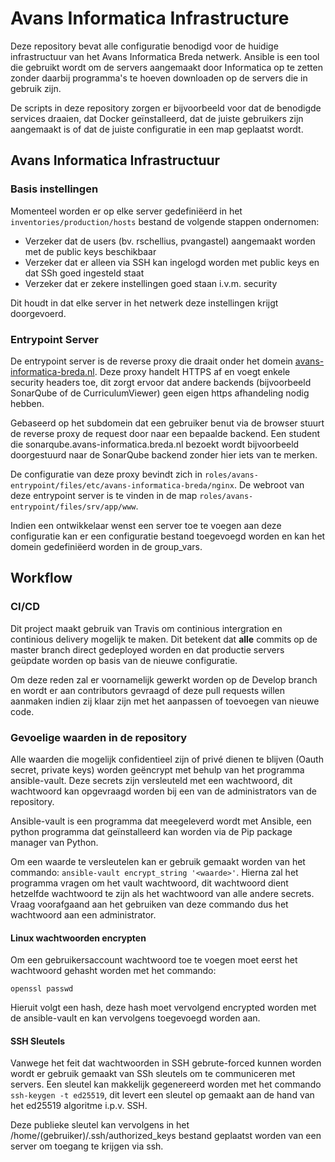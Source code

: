 # Avans Informatica Infrastructure

Deze repository bevat alle configuratie benodigd voor de huidige infrastructuur van
het Avans Informatica Breda netwerk. Ansible is een tool die gebruikt wordt om de servers
aangemaakt door Informatica op te zetten zonder daarbij programma's te hoeven downloaden
op de servers die in gebruik zijn.

De scripts in deze repository zorgen er bijvoorbeeld voor dat de benodigde services
draaien, dat Docker geïnstalleerd, dat de juiste gebruikers zijn aangemaakt is of dat de juiste configuratie in een
map geplaatst wordt.

## Avans Informatica Infrastructuur

### Basis instellingen

Momenteel worden er op elke server gedefiniëerd in het `inventories/production/hosts`
bestand de volgende stappen ondernomen:
- Verzeker dat de users (bv. rschellius, pvangastel) aangemaakt worden met de public keys beschikbaar
- Verzeker dat er alleen via SSH kan ingelogd worden met public keys en dat SSh goed ingesteld staat
- Verzeker dat er zekere instellingen goed staan i.v.m. security

Dit houdt in dat elke server in het netwerk deze instellingen krijgt doorgevoerd.

### Entrypoint Server

De entrypoint server is de reverse proxy die draait onder het domein [avans-informatica-breda.nl](https://avans-informatica-breda.nl).
Deze proxy handelt HTTPS af en voegt enkele security headers toe, dit zorgt ervoor
dat andere backends (bijvoorbeeld SonarQube of de CurriculumViewer) geen eigen https
afhandeling nodig hebben.

Gebaseerd op het subdomein dat een gebruiker benut via de browser stuurt de reverse proxy
de request door naar een bepaalde backend. Een student die 
sonarqube.avans-informatica.breda.nl bezoekt wordt bijvoorbeeld doorgestuurd naar de SonarQube backend
zonder hier iets van te merken. 

De configuratie van deze proxy bevindt zich in `roles/avans-entrypoint/files/etc/avans-informatica-breda/nginx`.
De webroot van deze entrypoint server is te vinden in de map `roles/avans-entrypoint/files/srv/app/www`.

Indien een ontwikkelaar wenst een server toe te voegen aan deze configuratie kan er een configuratie bestand
toegevoegd worden en kan het domein gedefiniëerd worden in de group_vars.

## Workflow

### CI/CD

Dit project maakt gebruik van Travis om continious intergration en continious delivery
mogelijk te maken. Dit betekent dat **alle** commits op de master branch direct
gedeployed worden en dat productie servers geüpdate worden op basis van de
nieuwe configuratie.

Om deze reden zal er voornamelijk gewerkt worden op de Develop branch en wordt er aan
contributors gevraagd of deze pull requests willen aanmaken indien zij klaar zijn
met het aanpassen of toevoegen van nieuwe code.

### Gevoelige waarden in de repository

Alle waarden die mogelijk confidentieel zijn of privé dienen te blijven (Oauth secret, private keys) worden
geëncrypt met behulp van het programma ansible-vault. Deze secrets zijn versleuteld met een wachtwoord,
dit wachtwoord kan opgevraagd worden bij een van de administrators van de repository.

Ansible-vault is een programma dat meegeleverd wordt met Ansible, een python
programma dat geïnstalleerd kan worden via de Pip package manager van Python.

Om een waarde  te versleutelen kan er gebruik gemaakt worden van het commando:
`ansible-vault encrypt_string '<waarde>'`. Hierna zal het programma vragen om het 
vault wachtwoord, dit wachtwoord dient hetzelfde wachtwoord te zijn als het wachtwoord
van alle andere secrets. Vraag voorafgaand aan het gebruiken van deze commando dus
het wachtwoord aan een administrator.

#### Linux wachtwoorden encrypten

Om een gebruikersaccount wachtwoord toe te voegen moet eerst het wachtwoord gehasht worden
met het commando:

`openssl passwd`

Hieruit volgt een hash, deze hash moet vervolgend encrypted worden met de ansible-vault
en kan vervolgens toegevoegd worden aan.

#### SSH Sleutels

Vanwege het feit dat wachtwoorden in SSH gebrute-forced kunnen worden wordt er gebruik
gemaakt van SSh sleutels om te communiceren met servers. Een sleutel kan makkelijk
gegenereerd worden met het commando `ssh-keygen -t ed25519`, dit levert een sleutel op
gemaakt aan de hand van het ed25519 algoritme i.p.v. SSH.

Deze publieke sleutel kan vervolgens in het /home/(gebruiker)/.ssh/authorized_keys bestand
geplaatst worden van een server om toegang te krijgen via ssh.